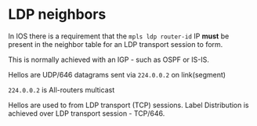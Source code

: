  # LDP neighbors

In IOS there is a requirement that the ```mpls ldp router-id``` IP **must** be present in the neighbor table for an LDP transport session to form.

This is normally achieved with an IGP - such as OSPF or IS-IS.


Hellos are UDP/646 datagrams sent via ```224.0.0.2``` on link(segment)

```224.0.0.2``` is All-routers multicast



Hellos are used to from LDP transport (TCP) sessions.  Label Distribution is achieved over LDP transport session - TCP/646.
